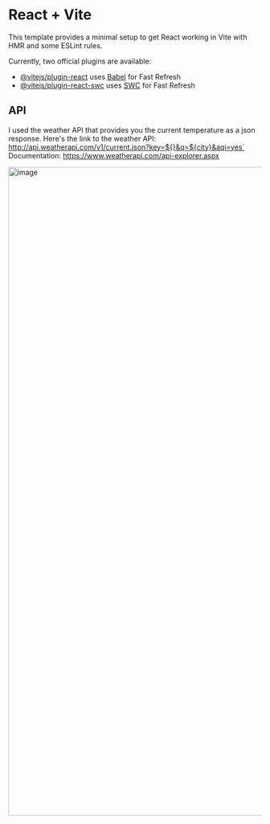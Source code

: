 # React + Vite

This template provides a minimal setup to get React working in Vite with HMR and some ESLint rules.

Currently, two official plugins are available:

- [@vitejs/plugin-react](https://github.com/vitejs/vite-plugin-react/blob/main/packages/plugin-react/README.md) uses [Babel](https://babeljs.io/) for Fast Refresh
- [@vitejs/plugin-react-swc](https://github.com/vitejs/vite-plugin-react-swc) uses [SWC](https://swc.rs/) for Fast Refresh

## API
 I used the weather API that provides you the current temperature as a json response. 
Here's the link to the weather API: http://api.weatherapi.com/v1/current.json?key=${}&q=${city}&aqi=yes`
Documentation: https://www.weatherapi.com/api-explorer.aspx

<img width="1291" alt="image" src="https://github.com/user-attachments/assets/8fa08c31-1e72-46eb-968e-4a2d8c4652b9" />

